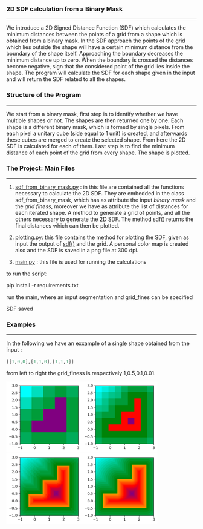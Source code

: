 ### **2D SDF calculation from a Binary Mask**
***

We introduce a 2D Signed Distance Function (SDF) which calculates the minimum distances between the points of a grid from a shape which is obtained from a binary mask. In the SDF approach the points of the grid which lies outside the shape will have a certain minimum distance from the boundary of the shape itself. Approaching the boundary decreases the minimum distance up to zero. When the boundary is crossed the distances become negative, sign that the considered point of the grid lies inside the shape. 
The program will calculate the SDF for each shape given in the input and will return the SDF related to all the shapes. 

### **Structure of the Program**
***
We start from a binary mask, first step is to identify whether we have multiple shapes or not. The shapes are then returned one by one. 
Each shape is a different binary mask, which is formed by single pixels. From each pixel a unitary cube (side equal to 1 unit) is created, and afterwards these cubes are merged to create the selected shape. 
From here the 2D SDF is calculated for each of them. 
Last step is to find the minimum distance of each point of the grid from every shape. 
The shape is plotted. 

### **The Project: Main Files**
***
1. [sdf_from_binary_mask.py](https://github.com/Luigi-Rugg95/ProjectSDF/blob/main/sdf_from_binary_mask.py) : in this file are contained all the functions necessary to calculate the 2D SDF. They are embedded in the class sdf_from_binary_mask, which has as attribute the input _binary mask_ and the _grid finess_, moreover we have as attribute the list of distances for each iterated shape. A method to generate a grid of points, and all the others necessary to generate the 2D SDF. The method sdf() returns the final distances which can then be plotted. 

2. [plotting.py](https://github.com/Luigi-Rugg95/ProjectSDF/blob/main/plotting.py): this file contains the method for plotting the SDF, given as input the output of [sdf()](https://github.com/Luigi-Rugg95/ProjectSDF/blob/main/sdf_from_binary_mask.py) and the grid. A personal color map is created also and the SDF is saved in a png file at 300 dpi. 

3. [main.py](https://github.com/Luigi-Rugg95/ProjectSDF/blob/main/main.py) : this file is used for running the calculations

to run the script: 

pip install -r requirements.txt

run the main, where an input segmentation and grid_fines can be specified

SDF saved

### **Examples**
***
In the following we have an exxample of a single shape obtained from the input :
```Python
[[1,0,0],[1,1,0],[1,1,1]]
```

from left to right the grid_finess is respectively 1,0.5,0.1,0.01. 

<img src="https://github.com/Luigi-Rugg95/ProjectSDF/blob/8088f94b767b2ceebdde9d593e12015039e2b227/Examples/shape_grid_1.png" alt="drawing" width="200"/><img src="https://github.com/Luigi-Rugg95/ProjectSDF/blob/91a5e337704ae9b28428e72b9db9494309a72a08/Examples/shape_grid_05.png" alt="drawing" width="200"/><img src="https://github.com/Luigi-Rugg95/ProjectSDF/blob/91a5e337704ae9b28428e72b9db9494309a72a08/Examples/shape_grid_01.png" alt="drawing" width="200"/><img src="https://github.com/Luigi-Rugg95/ProjectSDF/blob/91a5e337704ae9b28428e72b9db9494309a72a08/Examples/shape_grid_001.png" alt="drawing" width="200"/>


